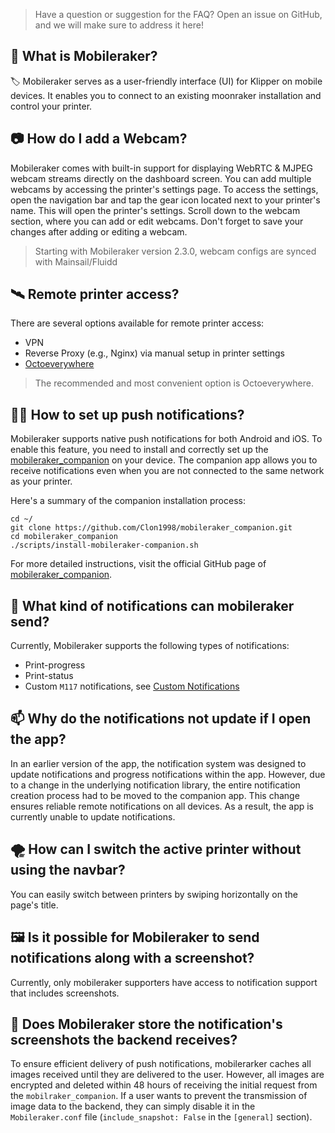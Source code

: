 > Have a question or suggestion for the FAQ? Open an issue on GitHub, and we will make sure to address it here!

## 🚀 What is Mobileraker?

🏷️ Mobileraker serves as a user-friendly interface (UI) for Klipper on mobile devices. It enables you to connect to an
existing moonraker installation and control your printer.

## 📷 How do I add a Webcam?

Mobileraker comes with built-in support for displaying WebRTC & MJPEG webcam streams directly on the dashboard screen.
You can
add multiple webcams by accessing the printer's settings page. To access the settings, open the navigation bar and tap
the gear icon located next to your printer's name. This will open the printer's settings. Scroll down to the webcam
section, where you can add or edit webcams. Don't forget to save your changes after adding or editing a webcam.

> Starting with Mobileraker version 2.3.0, webcam configs are synced with Mainsail/Fluidd

## 🛰️ Remote printer access?

There are several options available for remote printer access:

- VPN
- Reverse Proxy (e.g., Nginx) via manual setup in printer settings
- [Octoeverywhere](https://octoeverywhere.com/)

> The recommended and most convenient option is Octoeverywhere.

## 👨‍💻 How to set up push notifications?

Mobileraker supports native push notifications for both Android and iOS. To enable this feature, you need to install and
correctly set up the [mobileraker_companion](https://github.com/Clon1998/mobileraker_companion) on your device. The
companion app allows you to receive notifications even when you are not connected to the same network as your printer.

Here's a summary of the companion installation process:

```shell
cd ~/
git clone https://github.com/Clon1998/mobileraker_companion.git
cd mobileraker_companion
./scripts/install-mobileraker-companion.sh
```

For more detailed instructions, visit the official GitHub page
of  [mobileraker_companion](https://github.com/Clon1998/mobileraker_companion).

## 💬 What kind of notifications can mobileraker send?

Currently, Mobileraker supports the following types of notifications:

- Print-progress
- Print-status
- Custom `M117` notifications,
  see [Custom Notifications](https://github.com/Clon1998/mobileraker_companion/blob/main/docs/Custom_Notifications.md)

## 📫 Why do the notifications not update if I open the app?

In an earlier version of the app, the notification system was designed to update notifications and progress
notifications within the app. However, due to a change in the underlying notification library, the entire notification
creation process had to be moved to the companion app. This change ensures reliable remote notifications on all devices.
As a result, the app is currently unable to update notifications.

## 🌪️ How can I switch the active printer without using the navbar?
You can easily switch between printers by swiping horizontally on the page's title.

## 🖼️ Is it possible for Mobileraker to send notifications along with a screenshot?
Currently, only mobileraker supporters have access to notification support that includes screenshots.

## 🦺 Does Mobileraker store the notification's screenshots the backend receives?
To ensure efficient delivery of push notifications, mobilerarker caches all images received until they are delivered to the user. However, all images are encrypted and deleted within 48 hours of receiving the initial request from the `mobilraker_companion`. If a user wants to prevent the transmission of image data to the backend, they can simply disable it in the `Mobileraker.conf` file (`include_snapshot: False` in the `[general]` section).
